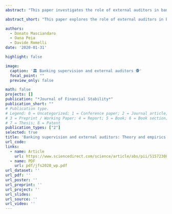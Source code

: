 ```yaml
---
abstract: "This paper investigates the role of external auditors in banking sector supervision from a theoretical, institutional, and empirical perspective. We first present a simple principal-agent framework that highlights the importance of several institutional characteristics in determining the optimal involvement of external auditors in supervision. We then construct a new index that captures the degree of involvement of external auditors in the oversight of the banking sector in 115 countries. Consistent with our theoretical arguments, we find that countries that increase the role of central banks in supervision are also more likely to involve auditors, suggesting that the added complexity of a supervisory function is likely to benefit from the expertise of an external auditor. Having experienced a financial crisis is also associated with a higher use of auditors, particularly among central banks with an increasing role in supervision, which suggests some reputational concerns of the supervisor. Finally, we show that higher audit quality is associated with an increased involvement of auditors in supervision."

abstract_short: "This paper explores the role of external auditors in banking supervision through theoretical, institutional, and empirical analyses, introducing a new index measuring auditor involvement in banking oversight across 115 countries. Findings suggest that increased central bank involvement in supervision, past financial crises, and higher audit quality are associated with greater auditor involvement in banking sector supervision."

authors:
  - Donato Masciandaro
  - Oana Peia
  - Davide Romelli
date: '2020-01-31'

highlight: false

image:
  caption: '🏛️ Banking supervision and external auditors 🕵'
  focal_point: ""
  preview_only: false

math: false
projects: []
publication: "*Journal of Financial Stability*"
publication_short: ""
# Publication type.
# Legend: 0 = Uncategorized; 1 = Conference paper; 2 = Journal article;
# 3 = Preprint / Working Paper; 4 = Report; 5 = Book; 6 = Book section;
# 7 = Thesis; 8 = Patent
publication_types: ["2"]
selected: true
title: 'Banking supervision and external auditors: Theory and empirics'
url_code: 
links:
  - name: Article
    url: https://www.sciencedirect.com/science/article/abs/pii/S1572308919306734
  - name: PDF
    url: pdf/jfs2020_wp.pdf
url_dataset: ''
url_pdf: ''
url_poster: ''
url_preprint: ''
url_project: ''
url_slides: 
url_source: ''
url_video: ''
---
```


